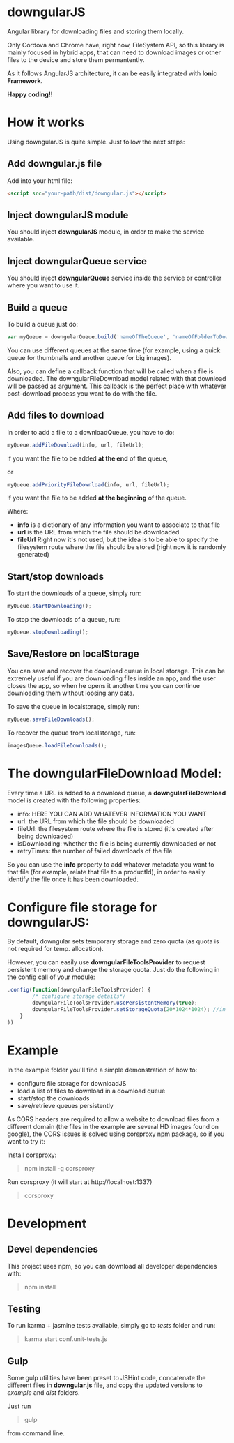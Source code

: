 # downgularJS
Angular library for downloading files and storing them locally.

Only Cordova and Chrome have, right now, FileSystem API, so this library is mainly focused in hybrid apps, that can need to download images or other files to the device and store them permantently.

As it follows AngularJS architecture, it can be easily integrated with **Ionic Framework**.


**Happy coding!!**



# How it works

Using downgularJS is quite simple. Just follow the next steps:


## Add downgular.js file

Add into your html file:

```html
<script src="your-path/dist/downgular.js"></script>
```


## Inject downgularJS module
You should inject **downgularJS** module, in order to make the service available.


## Inject downgularQueue service
You should inject **downgularQueue** service inside the service or controller where you want to use it.


## Build a queue
To build a queue just do:

```javascript
var myQueue = downgularQueue.build('nameOfTheQueue', 'nameOfFolderToDownloadFiles', callbackOnDownload);
```

You can use different queues at the same time (for example, using a quick queue for thumbnails and another queue for big images).

Also, you can define a callback function that will be called when a file is downloaded. The downgularFileDownload model related with that download will be passed as argument. This callback is the perfect place with whatever post-download process you want to do with the file.


## Add files to download

In order to add a file to a downloadQueue, you have to do:

```javascript
myQueue.addFileDownload(info, url, fileUrl);
```

if you want the file to be added **at the end** of the queue,

or

```javascript
myQueue.addPriorityFileDownload(info, url, fileUrl);
```

if you want the file to be added **at the beginning** of the queue.


Where:

* **info** is a dictionary of any information you want to associate to that file
* **url** is the URL from which the file should be downloaded
* **fileUrl** Right now it's not used, but the idea is to be able to specify the filesystem route where the file should be stored (right now it is randomly generated)


## Start/stop downloads

To start the downloads of a queue, simply run:

```javascript
myQueue.startDownloading();
```

To stop the downloads of a queue, run:

```javascript
myQueue.stopDownloading();
```


## Save/Restore on localStorage

You can save and recover the download queue in local storage.
This can be extremely useful if you are downloading files inside an app, and the user closes the app, so when he opens it another time you can continue downloading them without loosing any data.

To save the queue in localstorage, simply run:

```javascript
myQueue.saveFileDownloads();
```

To recover the queue from localstorage, run:

```javascript
imagesQueue.loadFileDownloads();
```


# The downgularFileDownload Model:

Every time a URL is added to a download queue, a **downgularFileDownload** model is created with the following properties:

- info: HERE YOU CAN ADD WHATEVER INFORMATION YOU WANT
- url: the URL from which the file should be downloaded
- fileUrl: the filesystem route where the file is stored (it's created after being downloaded)
- isDownloading: whether the file is being currently downloaded or not
- retryTimes: the number of failed downloads of the file

So you can use the **info** property to add whatever metadata you want to that file (for example, relate that file to a productId), in order to easily identify the file once it has been downloaded.



# Configure file storage for downgularJS:
By default, downgular sets temporary storage and zero quota (as quota is not required for temp. allocation).

However, you can easily use **downgularFileToolsProvider** to request persistent memory and change the storage quota.
Just do the following in the config call of your module:

```javascript
.config(function(downgularFileToolsProvider) {
        /* configure storage details*/
        downgularFileToolsProvider.usePersistentMemory(true);
        downgularFileToolsProvider.setStorageQuota(20*1024*1024); //in order to request 20MB
    }
))

```


# Example
In the example folder you'll find a simple demonstration of how to:

* configure file storage for downloadJS
* load a list of files to download in a download queue
* start/stop the downloads
* save/retrieve queues persistently

As CORS headers are required to allow a website to download files from a different domain (the files in the example are several HD images found on google), the CORS issues is solved using corsproxy npm package, so if you want to try it:

Install corsproxy:
> npm install -g corsproxy

Run corsproxy (it will start at http://localhost:1337)
> corsproxy



# Development

## Devel dependencies
This project uses npm, so you can download all developer dependencies with:

> npm install 


## Testing
To run karma + jasmine tests available, simply go to *tests* folder and run:

> karma start conf.unit-tests.js


## Gulp

Some gulp utilities have been preset to JSHint code, concatenate the different files in **downgular.js** file, and copy the updated versions to *example* and *dist* folders.

Just run 

> gulp

from command line.

